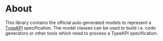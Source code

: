 
# About

This library contains the official auto generated models to represent a [TypeAPI](https://typeapi.org/) specification.
The model classes can be used to build i.e. code generators or other tools which need to process a TypeAPI specification.
